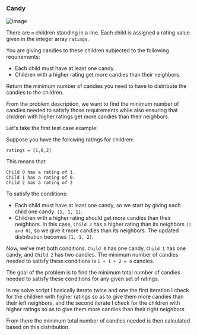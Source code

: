 <h3> Candy </h3>

![image](https://github.com/h4ckyou/h4ckyou.github.io/assets/127159644/c95a2cbc-e9bd-4e69-b9d8-f3ecfc0245f7)

There are `n` children standing in a line. Each child is assigned a rating value given in the integer array `ratings`.

You are giving candies to these children subjected to the following requirements:
- Each child must have at least one candy.
- Children with a higher rating get more candies than their neighbors.

Return the minimum number of candies you need to have to distribute the candies to the children.

From the problem description, we want to find the minimum number of candies needed to satisfy those requirements while also ensuring that children with higher ratings get more candies than their neighbors.

Let's take the first test case example:

Suppose you have the following ratings for children:

```
ratings = [1,0,2]
```

This means that:

```
Child 0 has a rating of 1.
Child 1 has a rating of 0.
Child 2 has a rating of 2
```

To satisfy the conditions:
- Each child must have at least one candy, so we start by giving each child one candy: `[1, 1, 1]`.
- Children with a higher rating should get more candies than their neighbors. In this case, `Child 2` has a higher rating than its neighbors `(1 and 0)`, so we give it more candies than its neighbors. The updated distribution becomes `[1, 1, 2]`.

Now, we've met both conditions. `Child 0` has one candy, `Child 1` has one candy, and `Child 2` has two candies. The minimum number of candies needed to satisfy these conditions is `1 + 1 + 2 = 4` candies.

The goal of the problem is to find the minimum total number of candies needed to satisfy these conditions for any given set of ratings.

In my solve script I basically iterate twice and one the first iteration I check for the children with higher ratings so as to give them more candies than their left neighbors, and the second iterate I check for the children with higher ratings so as to give them more candies than their right neighbors

From there the minimum total number of candies needed is then calculated based on this distribution.
